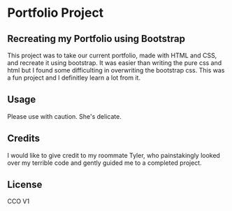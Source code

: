 # Portfolio Project

## Recreating my Portfolio using Bootstrap

This project was to take our current portfolio, made with HTML and CSS, and recreate it using bootstrap. It was easier than writing the pure css and html but I found some difficulting in overwriting the bootstrap css. This was a fun project and I definitley learn a lot from it. 


## Usage 

Please use with caution. She's delicate. 


## Credits

I would like to give credit to my roommate Tyler, who painstakingly looked over my terrible code and gently guided me to a completed project.


## License

CCO V1

